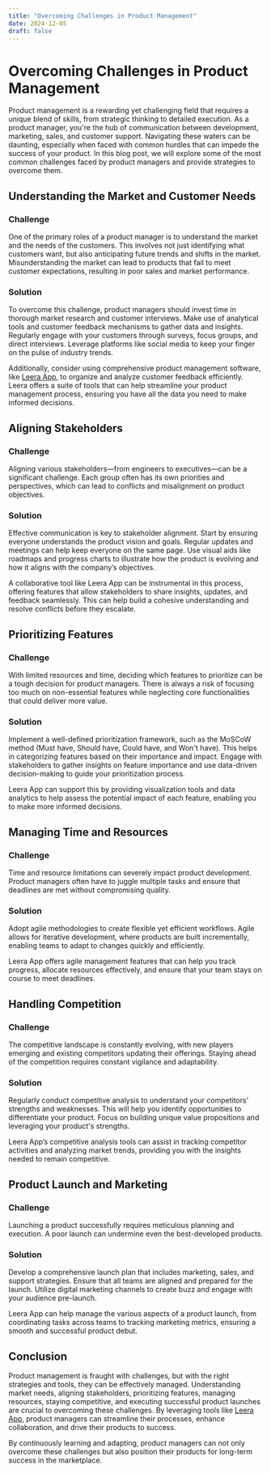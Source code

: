 ```yaml
---
title: "Overcoming Challenges in Product Management"
date: 2024-12-05
draft: false
---
```

# Overcoming Challenges in Product Management

Product management is a rewarding yet challenging field that requires a unique blend of skills, from strategic thinking to detailed execution. As a product manager, you're the hub of communication between development, marketing, sales, and customer support. Navigating these waters can be daunting, especially when faced with common hurdles that can impede the success of your product. In this blog post, we will explore some of the most common challenges faced by product managers and provide strategies to overcome them.

## Understanding the Market and Customer Needs

### Challenge
One of the primary roles of a product manager is to understand the market and the needs of the customers. This involves not just identifying what customers want, but also anticipating future trends and shifts in the market. Misunderstanding the market can lead to products that fail to meet customer expectations, resulting in poor sales and market performance.

### Solution
To overcome this challenge, product managers should invest time in thorough market research and customer interviews. Make use of analytical tools and customer feedback mechanisms to gather data and insights. Regularly engage with your customers through surveys, focus groups, and direct interviews. Leverage platforms like social media to keep your finger on the pulse of industry trends.

Additionally, consider using comprehensive product management software, like [Leera App](https://leera.app), to organize and analyze customer feedback efficiently. Leera offers a suite of tools that can help streamline your product management process, ensuring you have all the data you need to make informed decisions.

## Aligning Stakeholders

### Challenge
Aligning various stakeholders—from engineers to executives—can be a significant challenge. Each group often has its own priorities and perspectives, which can lead to conflicts and misalignment on product objectives.

### Solution
Effective communication is key to stakeholder alignment. Start by ensuring everyone understands the product vision and goals. Regular updates and meetings can help keep everyone on the same page. Use visual aids like roadmaps and progress charts to illustrate how the product is evolving and how it aligns with the company’s objectives.

A collaborative tool like Leera App can be instrumental in this process, offering features that allow stakeholders to share insights, updates, and feedback seamlessly. This can help build a cohesive understanding and resolve conflicts before they escalate.

## Prioritizing Features

### Challenge
With limited resources and time, deciding which features to prioritize can be a tough decision for product managers. There is always a risk of focusing too much on non-essential features while neglecting core functionalities that could deliver more value.

### Solution
Implement a well-defined prioritization framework, such as the MoSCoW method (Must have, Should have, Could have, and Won't have). This helps in categorizing features based on their importance and impact. Engage with stakeholders to gather insights on feature importance and use data-driven decision-making to guide your prioritization process.

Leera App can support this by providing visualization tools and data analytics to help assess the potential impact of each feature, enabling you to make more informed decisions.

## Managing Time and Resources

### Challenge
Time and resource limitations can severely impact product development. Product managers often have to juggle multiple tasks and ensure that deadlines are met without compromising quality.

### Solution
Adopt agile methodologies to create flexible yet efficient workflows. Agile allows for iterative development, where products are built incrementally, enabling teams to adapt to changes quickly and efficiently.

Leera App offers agile management features that can help you track progress, allocate resources effectively, and ensure that your team stays on course to meet deadlines.

## Handling Competition

### Challenge
The competitive landscape is constantly evolving, with new players emerging and existing competitors updating their offerings. Staying ahead of the competition requires constant vigilance and adaptability.

### Solution
Regularly conduct competitive analysis to understand your competitors' strengths and weaknesses. This will help you identify opportunities to differentiate your product. Focus on building unique value propositions and leveraging your product's strengths.

Leera App’s competitive analysis tools can assist in tracking competitor activities and analyzing market trends, providing you with the insights needed to remain competitive.

## Product Launch and Marketing

### Challenge
Launching a product successfully requires meticulous planning and execution. A poor launch can undermine even the best-developed products.

### Solution
Develop a comprehensive launch plan that includes marketing, sales, and support strategies. Ensure that all teams are aligned and prepared for the launch. Utilize digital marketing channels to create buzz and engage with your audience pre-launch.

Leera App can help manage the various aspects of a product launch, from coordinating tasks across teams to tracking marketing metrics, ensuring a smooth and successful product debut.

## Conclusion

Product management is fraught with challenges, but with the right strategies and tools, they can be effectively managed. Understanding market needs, aligning stakeholders, prioritizing features, managing resources, staying competitive, and executing successful product launches are crucial to overcoming these challenges. By leveraging tools like [Leera App](https://leera.app), product managers can streamline their processes, enhance collaboration, and drive their products to success.

By continuously learning and adapting, product managers can not only overcome these challenges but also position their products for long-term success in the marketplace.